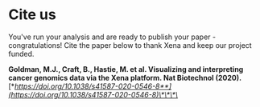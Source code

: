 # Cite us

You've run your analysis and are ready to publish your paper - congratulations! Cite the paper below to thank Xena and keep our project funded.

**Goldman, M.J., Craft, B., Hastie, M. et al. Visualizing and interpreting cancer genomics data via the Xena platform. Nat Biotechnol \(2020\).** [**https://doi.org/10.1038/s41587-020-0546-8**](https://doi.org/10.1038/s41587-020-0546-8)\*\*\*\*



